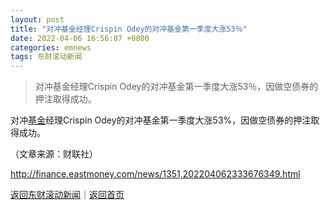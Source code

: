 ```yaml
---
layout: post
title: "对冲基金经理Crispin Odey的对冲基金第一季度大涨53％"
date: 2022-04-06 16:56:07 +0800
categories: emnews
tags: 东财滚动新闻
---
```

> 对冲基金经理Crispin Odey的对冲基金第一季度大涨53％，因做空债券的押注取得成功。

<p>对冲<span id="Info.3293"><a href="http://data.eastmoney.com/zlsj/" class="infokey">基金</a></span>经理Crispin Odey的对冲基金第一季度大涨53%，因做空债券的押注取得成功。 </p><p class="em_media">（文章来源：财联社）</p>

<http://finance.eastmoney.com/news/1351,202204062333676349.html>

[返回东财滚动新闻](//finews.withounder.com/emnews/)｜[返回首页](//finews.withounder.com/)